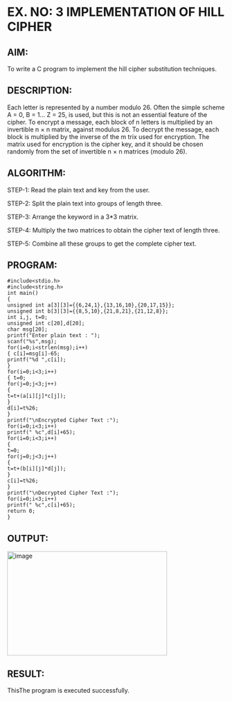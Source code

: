 
# EX. NO: 3 IMPLEMENTATION OF HILL CIPHER

## AIM:

To write a C program to implement the hill cipher substitution techniques.

## DESCRIPTION:

Each letter is represented by a number modulo 26. Often the simple scheme A = 0, B = 1... Z = 25, is used, but this is not an essential feature of the cipher. To encrypt a message, each block of n letters is  multiplied by an invertible n × n matrix, against modulus 26. To decrypt the message, each block is multiplied by the inverse of the m trix used for encryption. The matrix used for encryption is the cipher key, and it should be chosen randomly from the set of invertible n × n matrices (modulo 26).


## ALGORITHM:

STEP-1: Read the plain text and key from the user.

STEP-2: Split the plain text into groups of length three. 

STEP-3: Arrange the keyword in a 3*3 matrix.

STEP-4: Multiply the two matrices to obtain the cipher text of length three.

STEP-5: Combine all these groups to get the complete cipher text.

## PROGRAM:
```
#include<stdio.h>
#include<string.h>
int main()
{
unsigned int a[3][3]={{6,24,1},{13,16,10},{20,17,15}};
unsigned int b[3][3]={{8,5,10},{21,8,21},{21,12,8}};
int i,j, t=0;
unsigned int c[20],d[20];
char msg[20];
printf("Enter plain text : ");
scanf("%s",msg);
for(i=0;i<strlen(msg);i++)
{ c[i]=msg[i]-65;
printf("%d ",c[i]);
}
for(i=0;i<3;i++)
{ t=0;
for(j=0;j<3;j++)
{
t=t+(a[i][j]*c[j]);
}
d[i]=t%26;
}
printf("\nEncrypted Cipher Text :");
for(i=0;i<3;i++)
printf(" %c",d[i]+65);
for(i=0;i<3;i++)
{
t=0;
for(j=0;j<3;j++)
{
t=t+(b[i][j]*d[j]);
}
c[i]=t%26;
}
printf("\nDecrypted Cipher Text :");
for(i=0;i<3;i++)
printf(" %c",c[i]+65);
return 0;
} 
```

## OUTPUT:
<img width="369" height="241" alt="image" src="https://github.com/user-attachments/assets/eb2d90f0-c664-481c-a137-fab6e3c7f496" />


## RESULT:
ThisThe program is executed successfully.
